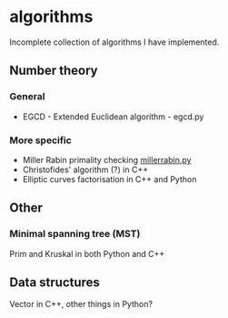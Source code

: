 algorithms
===========
Incomplete collection of algorithms I have implemented.

Number theory
--------------

### General ###
* EGCD - Extended Euclidean algorithm - egcd.py

### More specific
* Miller Rabin primality checking [millerrabin.py](number-theory/millerrabin.py)
* Christofides' algorithm (?) in C++
* Elliptic curves factorisation in C++ and Python

Other
------

### Minimal spanning tree (MST)
Prim and Kruskal in both Python and C++


Data structures
--------------
Vector in C++, other things in Python?
